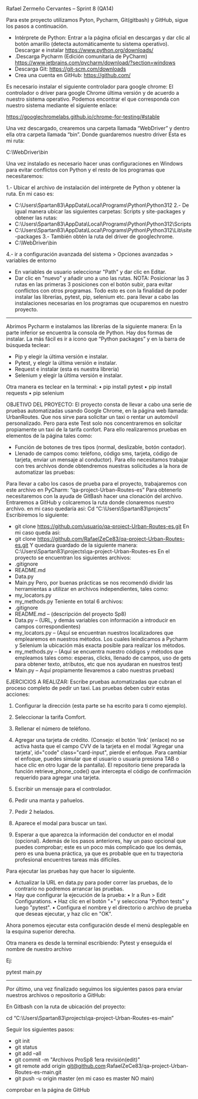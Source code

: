 ﻿Rafael Zermeño Cervantes – Sprint 8
(QA14)

Para este proyecto utilizamos Pyton, Pycharm, Git(gitbash) y GitHub, sigue los pasos a continuación.
-	Intérprete de Python: Entrar a la página oficial en descargas y dar clic al botón amarillo (detecta automáticamente tu sistema operativo). Descargar e instalar
https://www.python.org/downloads/
-	.Descarga Pycharm (Edición comunitaria de PyCharm)
https://www.jetbrains.com/pycharm/download/?section=windows
-	Descarga Git:
https://git-scm.com/downloads
-	Crea una cuenta en GitHub:
https://github.com/


Es necesario instalar el siguiente controlador para google chrome:
El controlador o driver para google Chrome última versión y de acuerdo a nuestro sistema operativo. Podemos encontrar el que corresponda con nuestro sistema mediante el siguiente enlace:

https://googlechromelabs.github.io/chrome-for-testing/#stable

Una vez descargado, crearemos una carpeta llamada “WebDriver” y dentro ella otra carpeta llamada “bin”. Donde guardaremos nuestro driver
Esta es mi ruta:

C:\WebDriver\bin


Una vez instalado es necesario hacer unas configuraciones en Windows para evitar conflictos con Python y el resto de los programas que necesitaremos:
 
1.- Ubicar el archivo de instalación del intérprete de Python y obtener la ruta. En mi caso es:
-	C:\Users\Spartan83\AppData\Local\Programs\Python\Python312
2.- De igual manera ubicar las siguientes carpetas: Scripts y site-packages y obtener las rutas:
-	C:\Users\Spartan83\AppData\Local\Programs\Python\Python312\Scripts
-	C:\Users\Spartan83\AppData\Local\Programs\Python\Python312\Lib\site-packages
3.- También obtén la ruta del driver de googlechrome.
-	C:\WebDriver\bin

4.- ir a configuración avanzada del sistema > Opciones avanzadas > variables de entorno
-	En variables de usuario seleccionar "Path" y dar clic en Editar. 
-	Dar clic en "nuevo" y añadir uno a uno las rutas.
NOTA: Posicionar las 3 rutas en las primeras 3 posiciones con el botón subir, para evitar conflictos con otros programas. Todo esto es con la finalidad de poder instalar las librerías, pytest, pip, selenium etc. para llevar a cabo las instalaciones necesarias en los programas que ocuparemos en nuestro proyecto.
__________________________________________________________________

Abrimos Pycharm e instalamos las librerías de la siguiente manera:
En la parte inferior se encuentra la consola de Python. Hay dos formas de instalar. La más fácil es ir a icono que “Python packages” y en la barra de búsqueda teclear:
-	Pip y elegir la última versión e instalar.
-	Pytest, y elegir la última versión e instalar.
-	Request e instalar (esta es nuestra librería) 
-	Selenium y elegir la última versión e instalar.


Otra manera es teclear en la terminal:
•	pip install pytest
•	pip install requests
•	pip selenium


OBJETIVO DEL PROYECTO:
El proyecto consta de llevar a cabo una serie de pruebas automatizadas usando Google Chrome, en la página web llamada: UrbanRoutes. Que nos sirve para solicitar un taxi o rentar un automóvil personalizado. Pero para este Test solo nos concentraremos en solicitar propiamente un taxi de la tarifa confort.
Para ello realizaremos pruebas en elementos de la página tales como:
-	Función de botones de tres tipos (normal, deslizable, botón contador).
-	Llenado de campos como: teléfono, código sms, tarjeta, código de tarjeta, enviar un mensaje al conductor).
Para ello necesitamos trabajar con tres archivos donde obtendremos nuestras solicitudes a la hora de automatizar las pruebas:

Para llevar a cabo los casos de prueba para el proyecto, trabajaremos con este archivo en PyCharm: 
                                      “qa-project-Urban-Routes-es”
Para obtenerlo necesitaremos con la ayuda de GitBash hacer una clonación del archivo.
Entraremos a GitHub y colcaremos la ruta donde clonaremos nuestro archivo. en mi caso quedaría asi:
Cd “C:\Users\Spartan83\projects”
Escribiremos lo siguiente:
-	git clone https://github.com/usuario/qa-project-Urban-Routes-es.git
En mi caso queda asi:
-	git clone https://github.com/RafaelZeCe83/qa-project-Urban-Routes-es.git
Y quedara guardado de la siguiente manera:
C:\Users\Spartan83\projects\qa-project-Urban-Routes-es
En el proyecto se encuentran los siguientes archivos:
-	.gitignore
-	README.md
-	Data.py
-	Main.py
Pero, por buenas prácticas se nos recomendó dividir las herramientas a utilizar en archivos independientes, tales como:
-	my_locators.py
-	my_methods.py
Teniente en total 6 archivos:
-	.gitignore
-	README.md – (descripción del proyecto Sp8)
-	Data.py – (URL, y demás variables con información a introducir en campos correspondientes)
-	my_locators.py – (Aquí se encuentran nuestros localizadores que emplearemos en nuestros métodos. Los cuales leindicamos a Pycharm y Selenium la ubicación más exacta posible para realizar los métodos.
-	my_methods.py – (Aquí se encuentra nuestro códigos y métodos que empleamos tales como: esperas, clicks, llenado de campos, uso de gets para obtener texto, atributos, etc que nos ayudaran en nuestros test)
-	Main.py – Aquí propiamente llevaremos a cabo nuestras pruebas)



EJERCICIOS A REALIZAR:
Escribe pruebas automatizadas que cubran el proceso completo de pedir un taxi. Las pruebas deben cubrir estas acciones:

1.	Configurar la dirección (esta parte se ha escrito para ti como ejemplo).
2.	Seleccionar la tarifa Comfort.
3.	Rellenar el número de teléfono.
4.	Agregar una tarjeta de crédito. (Consejo: el botón 'link' (enlace) no se activa hasta que el campo CVV de la tarjeta en el modal 'Agregar una tarjeta', id="code" class="card-input", pierde el enfoque. Para cambiar el enfoque, puedes simular que el usuario o usuaria presiona TAB o hace clic en otro lugar de la pantalla).
El repositorio tiene preparada la función retrieve_phone_code() que intercepta el código de confirmación requerido para agregar una tarjeta.

5.	Escribir un mensaje para el controlador.
6.	Pedir una manta y pañuelos.
7.	Pedir 2 helados.
8.	Aparece el modal para buscar un taxi.
9.	Esperar a que aparezca la información del conductor en el modal (opcional). Además de los pasos anteriores, hay un paso opcional que puedes comprobar; este es un poco más complicado que los demás, pero es una buena práctica, ya que es probable que en tu trayectoria profesional encuentres tareas más difíciles.



Para ejecutar las pruebas hay que hacer lo siguiente.

-	Actualizar la URL en data.py para poder correr las pruebas, de lo contrario no podremos arrancar las pruebas.
-	Hay que configurar la ejecución de la prueba:
•	Ir a Run > Edit Configurations.
•	Haz clic en el botón "+" y selecciona "Python tests" y luego "pytest".
•	Configura el nombre y el directorio o archivo de prueba que deseas ejecutar, y haz clic en "OK".


Ahora ponemos ejecutar esta configuración desde el menú desplegable en la esquina superior derecha.

Otra manera es desde la terminal escribiendo:
Pytest y enseguida el nombre de nuestro archivo

Ej:

pytest main.py

___________________________________________________________________

Por último, una vez finalizado seguimos los siguientes pasos para enviar nuestros archivos o repositorio a GitHub:


En Gitbash con la ruta de ubicación del proyecto:

cd “C:\Users\Spartan83\projects\qa-project-Urban-Routes-es-main”

Seguir los siguientes pasos:

-	git init
-	git status
-	git add –all
-	git commit -m "Archivos ProSp8 1era revisión(edit)"
-	git remote add origin git@github.com:RafaelZeCe83/qa-project-Urban-Routes-es-main.git
-	git push -u origin master (en mi caso es master NO main)



comprobar en la página de GitHub








